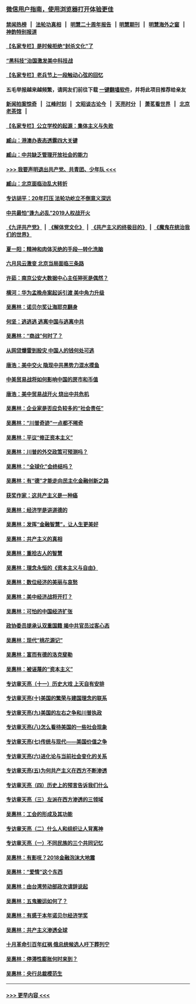 ### [微信用户指南，使用浏览器打开体验更佳](https://github.com/gfw-breaker/banned-news1/blob/master/indexes/wechat-guide.md?t=0)
#### [禁闻热榜](热点新闻.md?t=0)  &nbsp;&nbsp;|&nbsp;&nbsp; [法轮功真相](https://github.com/gfw-breaker/truth/blob/master/README.md?t=0) &nbsp;&nbsp;|&nbsp;&nbsp; [明慧二十周年报告](https://github.com/gfw-breaker/mh-reports/blob/master/README.md?t=0) &nbsp;&nbsp;|&nbsp;&nbsp;[明慧期刊](https://github.com/gfw-breaker/mh-qikan) &nbsp;&nbsp;|&nbsp;&nbsp; [明慧海外之窗](https://github.com/gfw-breaker/mh-news/blob/master/README.md?t=0) &nbsp;&nbsp;|&nbsp;&nbsp; [神韵特别报道](https://github.com/gfw-breaker/mh-news/blob/master/shenyun.md?t=0)
#### [【名家专栏】是时候拒绝“封杀文化”了](../pages/nsc423/n11814093.md?t=02140102) 
#### [“黑科技”治国激发美中科技战](../pages/nsc423/n11638056.md?t=02140102) 
#### [【名家专栏】老兵节上一段触动心弦的回忆](../pages/nsc423/n11646016.md?t=02140102) 
#### 五毛举报越来越频繁，请网友们前往下载 [一键翻墙软件](https://github.com/gfw-breaker/ssr-accounts)，并将此项目推荐给亲友
#### [新闻拍案惊奇](https://github.com/gfw-breaker/banned-news1/blob/master/pages/link4.md) &nbsp;&nbsp;|&nbsp;&nbsp; [江峰时刻](https://github.com/gfw-breaker/banned-news1/blob/master/pages/link4.md) &nbsp;&nbsp;|&nbsp;&nbsp; [文昭谈古论今](https://github.com/gfw-breaker/banned-news1/blob/master/pages/link4.md) &nbsp;&nbsp;|&nbsp;&nbsp; [天亮时分](https://github.com/gfw-breaker/banned-news1/blob/master/pages/link4.md) &nbsp;&nbsp;|&nbsp;&nbsp; [萧茗看世界](https://github.com/gfw-breaker/banned-news1/blob/master/pages/link4.md) &nbsp;&nbsp;|&nbsp;&nbsp; [北京老茶馆](https://github.com/gfw-breaker/banned-news1/blob/master/pages/link4.md) &nbsp;&nbsp;|&nbsp;&nbsp; 
#### [【名家专栏】公立学校的起源：集体主义与失败](../pages/nsc423/n11601833.md?t=02140102) 
#### [臧山：港澳办表态透露四大关键](../pages/nsc423/n11421628.md?t=02140102) 
#### [臧山：中共缺乏管理开放社会的能力](../pages/nsc423/n11407457.md?t=02140102) 
#### [>>> 我要声明退出共产党、共青团、少年队 <<<](https://github.com/begood0513/goodnews/blob/master/quit/letter.md) 
#### [臧山：北京面临治乱大转折](../pages/nsc423/n11406895.md?t=02140102) 
#### [专访胡平：20年打压 法轮功屹立不倒意义深远](../pages/nsc423/n11398800.md?t=02140102) 
#### [中共最怕“逢九必乱”2019人权战开火](../pages/nsc423/n11385248.md?t=02140102) 
#### [《九评共产党》](https://github.com/begood0513/9ping.md/blob/master/README.md) &nbsp;|&nbsp; [《解体党文化》](../../../../jtdwh.md/blob/master/README.md)  &nbsp;|&nbsp; [《共产主义的终极目的》](../../../../gczydzjmd.md/blob/master/README.md) &nbsp;|&nbsp; [《魔鬼在统治我们的世界》](../../../../mgztzwmdsj.md/blob/master/README.md) 
#### [夏一阳：精神和肉体灭绝的手段—转化洗脑](../pages/nsc423/n11368250.md?t=02140102) 
#### [六月风云激变 北京当局面临三条路](../pages/nsc423/n11313668.md?t=02140102) 
#### [许茹：南京公安大数据中心主任猝死是偶然？](../pages/nsc423/n11064744.md?t=02140102) 
#### [横河：华为孟晚舟案起诉引渡 美中角力升级](../pages/nsc423/n11027230.md?t=02140102) 
#### [吴惠林：诺贝尔奖让海耶克翻身](../pages/nsc423/n10890049.md?t=02140102) 
#### [何坚：逃逃逃 逃离中国与逃离中共](../pages/nsc423/n10592891.md?t=02140102) 
#### [吴惠林：“商战”何时了？](../pages/nsc423/n10573558.md?t=02140102) 
#### [从网贷爆雷到股灾 中国人的钱何处可逃](../pages/nsc423/n10572800.md?t=02140102) 
#### [唐浩：美中交火 隐现中共黑势力混水摸鱼](../pages/nsc423/n10544040.md?t=02140102) 
#### [中美贸易战将如何影响中国的房市和币值](../pages/nsc423/n10543697.md?t=02140102) 
#### [唐浩：美中贸易战开火 烧出中共危机](../pages/nsc423/n10540126.md?t=02140102) 
#### [吴惠林：企业家是否应负较多的“社会责任”](../pages/nsc423/n10535022.md?t=02140102) 
#### [吴惠林：“川普奇迹”一点都不稀奇](../pages/nsc423/n10512808.md?t=02140102) 
#### [吴惠林：平议“修正资本主义”](../pages/nsc423/n10495724.md?t=02140102) 
#### [吴惠林：川普的外交政策可预测吗？](../pages/nsc423/n10462387.md?t=02140102) 
#### [吴惠林：“全球化”会终结吗？](../pages/nsc423/n10452838.md?t=02140102) 
#### [吴惠林：有“德”才能走向民主化金融创新之路](../pages/nsc423/n10432292.md?t=02140102) 
#### [获奖作家：这共产主义是一种癌](../pages/nsc423/n10431541.md?t=02140102) 
#### [吴惠林：经济学是讲道德的](../pages/nsc423/n10398014.md?t=02140102) 
#### [吴惠林：发挥“金融智慧”，让人生更美好](../pages/nsc423/n10375019.md?t=02140102) 
#### [吴惠林：共产主义的真相](../pages/nsc423/n10351394.md?t=02140102) 
#### [吴惠林：重拾古人的智慧](../pages/nsc423/n10337691.md?t=02140102) 
#### [吴惠林：理念永恒的《资本主义与自由》](../pages/nsc423/n10316274.md?t=02140102) 
#### [吴惠林：数位经济的美丽与哀愁](../pages/nsc423/n10292946.md?t=02140102) 
#### [吴惠林：美中经济战将开打？](../pages/nsc423/n10258825.md?t=02140102) 
#### [吴惠林：可怕的中国经济扩张](../pages/nsc423/n10219147.md?t=02140102) 
#### [政协委员提承认双重国籍 揭中共官员过客心态](../pages/nsc423/n10208809.md?t=02140102) 
#### [吴惠林：现代“桃花源记”](../pages/nsc423/n10185234.md?t=02140102) 
#### [吴惠林：富而有德的洛克斐勒](../pages/nsc423/n10142264.md?t=02140102) 
#### [吴惠林：被诬蔑的“资本主义”](../pages/nsc423/n10124816.md?t=02140102) 
#### [专访章天亮（十一）历史大戏 上天自有安排](../pages/nsc423/n10094905.md?t=02140102) 
#### [专访章天亮(十)美国的繁荣与建国理念的联系](../pages/nsc423/n10094899.md?t=02140102) 
#### [专访章天亮(九)美国的左右之争和川普执政](../pages/nsc423/n10094889.md?t=02140102) 
#### [专访章天亮(八)怎么看待美国的一些社会现象](../pages/nsc423/n10094857.md?t=02140102) 
#### [专访章天亮(七)传统与现代——美国价值之争](../pages/nsc423/n10093140.md?t=02140102) 
#### [专访章天亮(六)进化论与当前社会变化的关系](../pages/nsc423/n10092036.md?t=02140102) 
#### [专访章天亮(五)为何共产主义在西方不断渗透](../pages/nsc423/n10083620.md?t=02140102) 
#### [专访章天亮（四）历史上的预言告诉我们什么](../pages/nsc423/n10083606.md?t=02140102) 
#### [专访章天亮（三）左派在西方渗透的三领域](../pages/nsc423/n10081115.md?t=02140102) 
#### [吴惠林：工会的形成及其功能](../pages/nsc423/n10080633.md?t=02140102) 
#### [专访章天亮（二）什么人和组织让人背离神](../pages/nsc423/n10076637.md?t=02140102) 
#### [专访章天亮（一）不同民族的三个共同记忆](../pages/nsc423/n10074188.md?t=02140102) 
#### [吴惠林：有影呒？2018金融泡沫大地震](../pages/nsc423/n10040534.md?t=02140102) 
#### [吴惠林：“爱情”这个东西](../pages/nsc423/n10019423.md?t=02140102) 
#### [吴惠林：由台湾劳动部政次请辞说起](../pages/nsc423/n9979679.md?t=02140102) 
#### [吴惠林：五鬼搬运如何了？](../pages/nsc423/n9925338.md?t=02140102) 
#### [吴惠林：有感于本年诺贝尔经济学奖](../pages/nsc423/n9871883.md?t=02140102) 
#### [吴惠林：共产主义渗透全球](../pages/nsc423/n9812748.md?t=02140102) 
#### [十月革命引百年红祸 俄总统候选人吁下葬列宁](../pages/nsc423/n9810182.md?t=02140102) 
#### [吴惠林：停滞性膨胀何时来到？](../pages/nsc423/n9764136.md?t=02140102) 
#### [吴惠林：央行总裁模范生](../pages/nsc423/n9728134.md?t=02140102) 

----
#### [ >>> 更早内容 <<< ](../indexes/nsc423-earlier.md)

